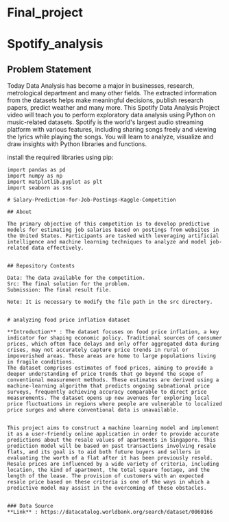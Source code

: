 ﻿# Final_project

# Spotify_analysis


## Problem Statement
Today Data Analysis has become a major in businesses, research, metrological department and many other fields. The extracted information from the datasets helps make meaningful decisions, publish research papers, predict weather and many more. This Spotify Data Analysis Project video will teach you to perform exploratory data analysis using Python on music-related datasets. Spotify is the world's largest audio streaming platform with various features, including sharing songs freely and viewing the lyrics while playing the songs. You will learn to analyze, visualize and draw insights with Python libraries and functions.



  install the required libraries using pip:
   ```
   import pandas as pd
   import numpy as np
   import matplotlib.pyplot as plt
   import seaborn as sns
 
# Salary-Prediction-for-Job-Postings-Kaggle-Competition

## About

The primary objective of this competition is to develop predictive models for estimating job salaries based on postings from websites in the United States. Participants are tasked with leveraging artificial intelligence and machine learning techniques to analyze and model job-related data effectively.


## Repository Contents

Data: The data available for the competition.
Src: The final solution for the problem.
Submission: The final result file.

Note: It is necessary to modify the file path in the src directory.


# analyzing food price inflation dataset

**Introduction** : The dataset focuses on food price inflation, a key indicator for shaping economic policy. Traditional sources of consumer prices, which often face delays and only offer aggregated data during crises, may not accurately capture price trends in rural or impoverished areas. These areas are home to large populations living in fragile conditions.
The dataset comprises estimates of food prices, aiming to provide a deeper understanding of price trends that go beyond the scope of conventional measurement methods. These estimates are derived using a machine-learning algorithm that predicts ongoing subnational price surveys, frequently achieving accuracy comparable to direct price measurements. The dataset opens up new avenues for exploring local price fluctuations in regions where people are vulnerable to localized price surges and where conventional data is unavailable.  


This project aims to construct a machine learning model and implement it as a user-friendly online application in order to provide accurate predictions about the resale values of apartments in Singapore. This prediction model will be based on past transactions involving resale flats, and its goal is to aid both future buyers and sellers in evaluating the worth of a flat after it has been previously resold. Resale prices are influenced by a wide variety of criteria, including location, the kind of apartment, the total square footage, and the length of the lease. The provision of customers with an expected resale price based on these criteria is one of the ways in which a predictive model may assist in the overcoming of these obstacles.


### Data Source
**Link** : https://datacatalog.worldbank.org/search/dataset/0060166

